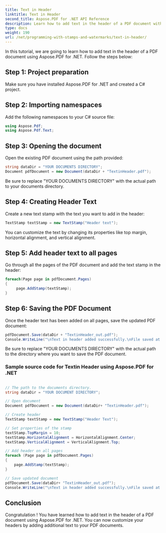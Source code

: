 ```yaml
---
title: Text in Header
linktitle: Text in Header
second_title: Aspose.PDF for .NET API Reference
description: Learn how to add text in the header of a PDF document with Aspose.PDF for .NET.
type: docs
weight: 190
url: /net/programming-with-stamps-and-watermarks/text-in-header/
---
```

In this tutorial, we are going to learn how to add text in the header of a PDF document using Aspose.PDF for .NET. Follow the steps below:

## Step 1: Project preparation

Make sure you have installed Aspose.PDF for .NET and created a C# project.

## Step 2: Importing namespaces

Add the following namespaces to your C# source file:

```csharp
using Aspose.Pdf;
using Aspose.Pdf.Text;
```

## Step 3: Opening the document

Open the existing PDF document using the path provided:

```csharp
string dataDir = "YOUR DOCUMENTS DIRECTORY";
Document pdfDocument = new Document(dataDir + "TextinHeader.pdf");
```

Be sure to replace "YOUR DOCUMENTS DIRECTORY" with the actual path to your documents directory.

## Step 4: Creating Header Text

Create a new text stamp with the text you want to add in the header:

```csharp
TextStamp textStamp = new TextStamp("Header text");
```

You can customize the text by changing its properties like top margin, horizontal alignment, and vertical alignment.

## Step 5: Add header text to all pages

Go through all the pages of the PDF document and add the text stamp in the header:

```csharp
foreach(Page page in pdfDocument.Pages)
{
     page.AddStamp(textStamp);
}
```

## Step 6: Saving the PDF Document

Once the header text has been added on all pages, save the updated PDF document:

```csharp
pdfDocument.Save(dataDir + "TextinHeader_out.pdf");
Console.WriteLine("\nText in header added successfully.\nFile saved at: " + dataDir);
```

Be sure to replace "YOUR DOCUMENTS DIRECTORY" with the actual path to the directory where you want to save the PDF document.

### Sample source code for Textin Header using Aspose.PDF for .NET 
```csharp

// The path to the documents directory.
string dataDir = "YOUR DOCUMENT DIRECTORY";

// Open document
Document pdfDocument = new Document(dataDir+ "TextinHeader.pdf");

// Create header
TextStamp textStamp = new TextStamp("Header Text");

// Set properties of the stamp
textStamp.TopMargin = 10;
textStamp.HorizontalAlignment = HorizontalAlignment.Center;
textStamp.VerticalAlignment = VerticalAlignment.Top;

// Add header on all pages
foreach (Page page in pdfDocument.Pages)
{
	page.AddStamp(textStamp);
}

// Save updated document
pdfDocument.Save(dataDir+ "TextinHeader_out.pdf");
Console.WriteLine("\nText in header added successfully.\nFile saved at " + dataDir);

```

## Conclusion

Congratulation ! You have learned how to add text in the header of a PDF document using Aspose.PDF for .NET. You can now customize your headers by adding additional text to your PDF documents.

